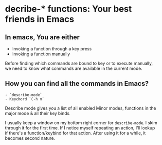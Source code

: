 # decribe-* functions: Your best friends in Emacs

## In emacs, You are either
- Invoking a function through a key press
- Invoking a function manually

Before finding which commands are bound to key or to execute manually, we need to know what commands are available in the current mode.

## How you can find all the commands in Emacs?
	- `describe-mode`
	- Keychord `C-h m`

Describe mode gives you a list of all enabled Minor modes, functions in the major mode & all their key binds.

I usually keep a window on my bottom right corner for `describe-mode`. I skim through it for the first time. If I notice myself repeating an action, I'll lookup if there's a function/keybind for that action. After using it for a while, it becomes second nature.
